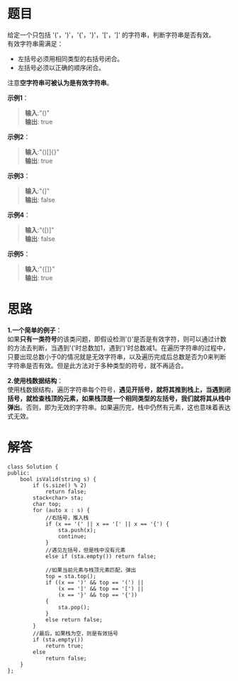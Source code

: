# **题目**  
给定一个只包括 '('，')'，'{'，'}'，'['，']' 的字符串，判断字符串是否有效。  
有效字符串需满足：  
- 左括号必须用相同类型的右括号闭合。
- 左括号必须以正确的顺序闭合。  

注意**空字符串可被认为是有效字符串**。  
 
**示例1**：  
> **输入**:"()"  
> **输出**: true  

**示例2**：  
> **输入**:"()[]{}"  
> **输出**: true  

**示例3**：  
> **输入**:"(]"  
> **输出**: false  

**示例4**：  
> **输入**:"([)]"  
> **输出**: false  

**示例5**：  
> **输入**:"{[]}"  
> **输出**: true  

# **思路**  
**1.一个简单的例子**：  
如果**只有一类符号**的该类问题，即假设检测'()'是否是有效字符，则可以通过计数的方法去判断，当遇到'('时总数加1，遇到')'时总数减1。在遍历字符串的过程中，只要出现总数小于0的情况就是无效字符串，以及遍历完成后总数是否为0来判断字符串是否有效。但是此方法对于多种类型的符号，就不再适合。  

**2.使用栈数据结构**：  
使用栈数据结构，遍历字符串每个符号，**遇见开括号，就将其推到栈上，当遇到闭括号，就检查栈顶的元素，如果栈顶是一个相同类型的左括号，我们就将其从栈中弹出**。否则，即为无效的字符串。如果遍历完，栈中仍然有元素，这也意味着表达式无效。  

# **解答**  
```
class Solution {
public:
	bool isValid(string s) {
		if (s.size() % 2)
			return false;
		stack<char> sta;
        char top;
		for (auto x : s) {
            //右括号，推入栈
			if (x == '(' || x == '[' || x == '{') {
				sta.push(x);
				continue;
			}
            //遇见左括号，但是栈中没有元素
			else if (sta.empty()) return false;  
			
            //如果当前元素与栈顶元素匹配，弹出
			top = sta.top();
			if ((x == ')' && top == '(') || 
                (x == ']' && top == '[') || 
                (x == '}' && top == '{'))
			{
				sta.pop();
			}
			else return false;
		}
        //最后，如果栈为空，则是有效括号
		if (sta.empty())
			return true;
		else
			return false;
	}
};
```